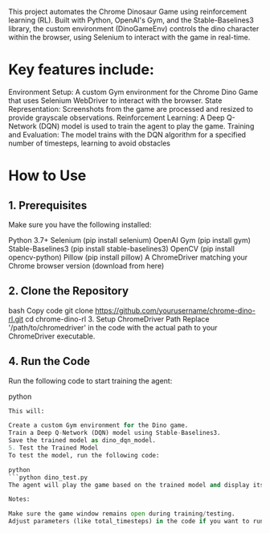 This project automates the Chrome Dinosaur Game using reinforcement learning (RL). Built with Python, OpenAI's Gym, and the Stable-Baselines3 library, the custom environment (DinoGameEnv) controls the dino character within the browser, using Selenium to interact with the game in real-time.

# Key features include:

Environment Setup: A custom Gym environment for the Chrome Dino Game that uses Selenium WebDriver to interact with the browser.
State Representation: Screenshots from the game are processed and resized to provide grayscale observations.
Reinforcement Learning: A Deep Q-Network (DQN) model is used to train the agent to play the game.
Training and Evaluation: The model trains with the DQN algorithm for a specified number of timesteps, learning to avoid obstacles

# How to Use
## 1. Prerequisites
Make sure you have the following installed:

Python 3.7+
Selenium (pip install selenium)
OpenAI Gym (pip install gym)
Stable-Baselines3 (pip install stable-baselines3)
OpenCV (pip install opencv-python)
Pillow (pip install pillow)
A ChromeDriver matching your Chrome browser version (download from here)

## 2. Clone the Repository
bash
Copy code
git clone https://github.com/yourusername/chrome-dino-rl.git
cd chrome-dino-rl
3. Setup ChromeDriver Path
Replace '/path/to/chromedriver' in the code with the actual path to your ChromeDriver executable.

## 4. Run the Code
Run the following code to start training the agent:

python
```python dino_train.py
This will:

Create a custom Gym environment for the Dino game.
Train a Deep Q-Network (DQN) model using Stable-Baselines3.
Save the trained model as dino_dqn_model.
5. Test the Trained Model
To test the model, run the following code:

python
```python dino_test.py 
The agent will play the game based on the trained model and display its performance.

Notes:

Make sure the game window remains open during training/testing.
Adjust parameters (like total_timesteps) in the code if you want to run longer training sessions.
